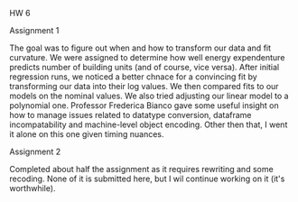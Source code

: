 HW 6

Assignment 1

The goal was to figure out when and how to transform our data and fit curvature.  We were assigned to determine how well energy expendenture predicts number of building units (and of course, vice versa).  After initial regression runs, we noticed a better chnace for a convincing fit by transforming our data into their log values.  We then compared fits to our models on the nominal values. We also tried adjusting our linear model to a polynomial one.  Professor Frederica Bianco gave some useful insight on how to manage issues related to datatype conversion, dataframe incompatability and machine-level object encoding.  Other then that, I went it alone on this one given timing nuances.

Assignment 2

Completed about half the assignment as it requires rewriting and some recoding.  None of it is submitted here,
but I wil continue working on it (it's worthwhile).
